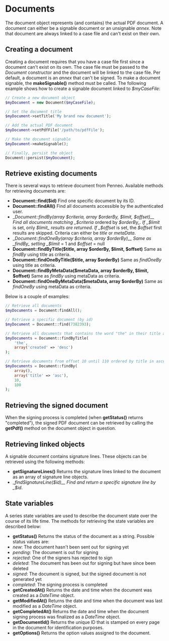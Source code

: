 # Documents
The document object represents (and contains) the actual PDF document. A document can either be a signable document or an unsignable _annex_. Note that document are always linked to a case file and can't exist on their own.

## Creating a document
Creating a document requires that you have a case file first since a document can't exist on its own. The case file must be passed to the _Document_ constructor and the document will be linked to the case file.
Per default, a document is an _annex_ that can't be signed. To make a document signable, the __makeSignable()__ method must be called.
The following example shows how to create a signable document linked to _$myCaseFile_:

```php
// Create a new document object
$myDocument = new Document($myCaseFile);

// Set the document title
$myDocument->setTitle('My brand new document');

// Add the actual PDF document
$myDocument->setPdfFile('/path/to/pdfFile');

// Make the document signable
$myDocument->makeSignable();

// Finally, persist the object
Document::persist($myDocument);
```

## Retrieve existing documents
There is several ways to retrieve document from Penneo. Available methods for retrieving documents are:

* __Document::find($id)__
Find one specific document by its ID.
* __Document::findAll()__
Find all documents accessible by the authenticated user.
* __Document::findBy(array $criteria, array $orderBy, $limit, $offset)__
Find all documents matching _$criteria_ ordered by _$orderBy_. If _$limit_ is set, only _$limit_ results are returned. If _$offset_ is set, the _$offset_ first results are skipped.
Criteria can either be _title_ or _metaData_.
* __Document::findOneBy(array $criteria, array $orderBy)__
Same as _findBy_ setting _$limit_ = 1 and _$offset_ = null
* __Document::findByTitle($title, array $orderBy, $limit, $offset)__
Same as _findBy_ using title as criteria.
* __Document::findOneByTitle($title, array $orderBy)__
Same as _findOneBy_ using title as criteria.
* __Document::findByMetaData($metaData, array $orderBy, $limit, $offset)__
Same as _findBy_ using metaData as criteria.
* __Document::findOneByMetaData($metaData, array $orderBy)__
Same as _findOneBy_ using metaData as criteria.

Below is a couple of examples:

```php
// Retrieve all documents
$myDocuments = Document:findAll();

// Retrieve a specific document (by id)
$myDocument = Document::find(7382393);

// Retrieve all documents that contains the word "the" in their title and sort descending by creation date
$myDocuments = Document::findByTitle(
	'the',
	array('created' => 'desc')
);

// Retrieve documents from offset 10 until 110 ordered by title in ascending order
$myDocuments = Document::findBy(
	array(),
	array('title' => 'asc'),
	10,
	100
);
```

## Retrieving the signed document
When the signing process is completed (when __getStatus()__ returns "completed"), the signed PDF document can be retrieved by calling the __getPdf()__ method on the document object in question.

## Retrieving linked objects
A signable document contains signature lines. These objects can be retrieved using the following methods:

* __getSignatureLines()__
Returns the signature lines linked to the document as an array of signature line objects.
* __findSignatureLine($id)__
Find and return a specific signature line by _$id_.

## State variables
A series state variables are used to describe the document state over the course of its life time. The methods for retrieving the state variables are described below:

* __getStatus()__
Returns the status of the document as a string. Possible status values are:
 * _new_: The document hasn't been sent out for signing yet
 * _pending_: The document is out for signing
 * _rejected_: One of the signers has rejected to sign
 * _deleted_: The document has been out for signing but have since been deleted
 * _signed_: The document is signed, but the signed document is not generated yet
 * _completed_: The signing process is completed
* __getCreatedAt()__
Returns the date and time when the document was created as a _DateTime_ object.
* __getModifiedAt()__
Returns the date and time when the document was last modified as a _DateTime_ object.
* __getCompletedAt()__
Returns the date and time when the document signing process was finalized as a _DateTime_ object.
* __getDocumentId()__
Returns the unique ID that is stamped on every page in the document for identification purposes.
* __getOptions()__
Returns the option values assigned to the document.
